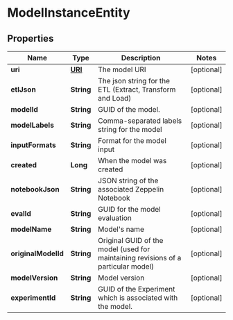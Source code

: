 

# ModelInstanceEntity

## Properties

Name | Type | Description | Notes
------------ | ------------- | ------------- | -------------
**uri** | [**URI**](URI.md) | The model URI |  [optional]
**etlJson** | **String** | The json string for the ETL (Extract, Transform and Load) |  [optional]
**modelId** | **String** | GUID of the model. |  [optional]
**modelLabels** | **String** | Comma-separated labels string for the model |  [optional]
**inputFormats** | **String** | Format for the model input |  [optional]
**created** | **Long** | When the model was created |  [optional]
**notebookJson** | **String** | JSON string of the associated Zeppelin Notebook |  [optional]
**evalId** | **String** | GUID for the model evaluation |  [optional]
**modelName** | **String** | Model&#39;s name |  [optional]
**originalModelId** | **String** | Original GUID of the model (used for maintaining revisions of a particular model) |  [optional]
**modelVersion** | **String** | Model version |  [optional]
**experimentId** | **String** | GUID of the Experiment which is associated with the model. |  [optional]




